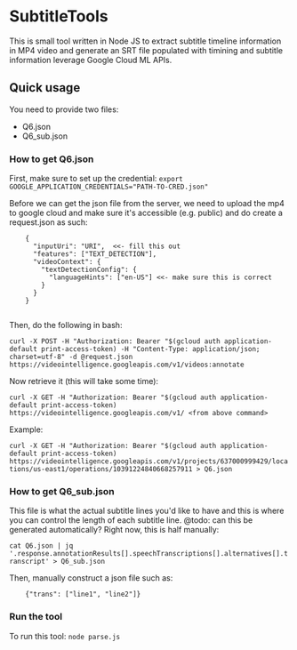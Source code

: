 # SubtitleTools

This is small tool written in Node JS to extract subtitle timeline information in MP4 video and generate an SRT file populated with timining and subtitle information leverage Google Cloud ML APIs.

## Quick usage

You need to provide two files:
* Q6.json
* Q6_sub.json

### How to get Q6.json

First,  make sure to set up the credential:
`export GOOGLE_APPLICATION_CREDENTIALS="PATH-TO-CRED.json"`

Before we can get the json file from the server, we need to upload the mp4 to google cloud and make sure it's accessible (e.g. public) and do create a request.json as such:

```
    {
      "inputUri": "URI",  <<- fill this out
      "features": ["TEXT_DETECTION"],
      "videoContext": {
        "textDetectionConfig": {
          "languageHints": ["en-US"] <<- make sure this is correct
        }
      }
    }
	   
```
Then, do the following in bash:
    
`curl -X POST -H "Authorization: Bearer "$(gcloud auth application-default print-access-token) -H "Content-Type: application/json; charset=utf-8" -d @request.json https://videointelligence.googleapis.com/v1/videos:annotate`


Now retrieve it (this will take some time):

`curl -X GET -H "Authorization: Bearer "$(gcloud auth application-default print-access-token) https://videointelligence.googleapis.com/v1/ <from above command>`

Example:

`curl -X GET -H "Authorization: Bearer "$(gcloud auth application-default print-access-token) https://videointelligence.googleapis.com/v1/projects/637000999429/locations/us-east1/operations/10391224840668257911 > Q6.json`


### How to get Q6_sub.json

This file is what the actual subtitle lines you'd like to have and this is where you can control the length of each subtitle line. @todo: can this be generated automatically? Right now, this is half manually:

`cat Q6.json | jq '.response.annotationResults[].speechTranscriptions[].alternatives[].transcript' > Q6_sub.json`

Then, manually construct a json file such as:
```
    {"trans": ["line1", "line2"]}
```

### Run the tool

To run this tool: `node parse.js`
	
